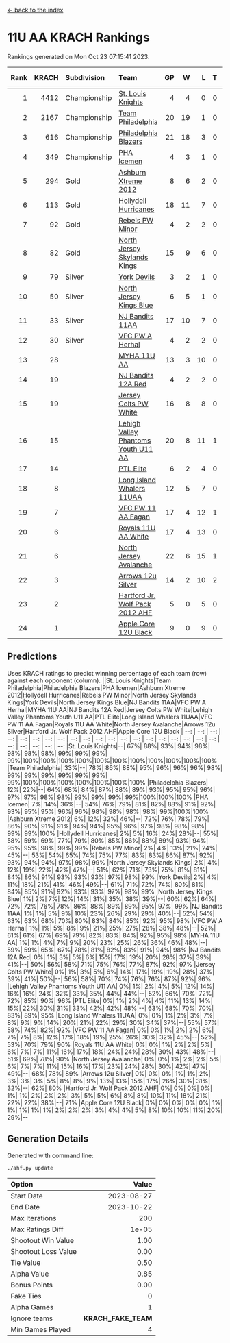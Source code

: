 [<- back to the index](readme.md)
# 11U AA KRACH Rankings
Rankings generated on Mon Oct 23 07:15:41 2023.

Rank|KRACH|Subdivision|Team|GP|W|L|T|OTW|OTL|SoS|Exp Wins|Win Diff
---:|---:|:---|:---|---:|---:|---:|---:|---:|---:|---:|---:|---:
1|4412|Championship|[St. Louis Knights](https://gamesheetstats.com/seasons/3659/teams/143319/schedule)|4|4|0|0|0|0|149|4.8|-0.0
2|2167|Championship|[Team Philadelphia](https://gamesheetstats.com/seasons/3659/teams/140788/schedule)|20|19|1|0|0|0|139|19.8|-0.0
3|616|Championship|[Philadelphia Blazers](https://gamesheetstats.com/seasons/3659/teams/140785/schedule)|21|18|3|0|0|0|420|18.8|-0.0
4|349|Championship|[PHA Icemen](https://gamesheetstats.com/seasons/3659/teams/143313/schedule)|4|3|1|0|0|0|457|3.8|-0.0
5|294|Gold|[Ashburn Xtreme 2012](https://gamesheetstats.com/seasons/3659/teams/140775/schedule)|8|6|2|0|1|0|497|6.8|-0.0
6|113|Gold|[Hollydell Hurricanes](https://gamesheetstats.com/seasons/3659/teams/140777/schedule)|18|11|7|0|0|0|578|11.9|0.0
7|92|Gold|[Rebels PW Minor](https://gamesheetstats.com/seasons/3659/teams/140786/schedule)|4|2|2|0|0|0|564|2.8|-0.0
8|82|Gold|[North Jersey Skylands Kings](https://gamesheetstats.com/seasons/3659/teams/140784/schedule)|15|9|6|0|1|1|364|9.9|0.0
9|79|Silver|[York Devils](https://gamesheetstats.com/seasons/3659/teams/140469/schedule)|3|2|1|0|1|0|546|2.9|0.0
10|50|Silver|[North Jersey Kings Blue](https://gamesheetstats.com/seasons/3659/teams/140459/schedule)|6|5|1|0|0|0|11|5.9|0.0
11|33|Silver|[NJ Bandits 11AA](https://gamesheetstats.com/seasons/3659/teams/140782/schedule)|17|10|7|0|0|1|188|10.9|0.0
12|30|Silver|[VFC PW A Herhal](https://gamesheetstats.com/seasons/3659/teams/140467/schedule)|4|2|2|0|0|0|50|2.9|0.0
13|28||[MYHA 11U AA](https://gamesheetstats.com/seasons/3659/teams/140781/schedule)|13|3|10|0|0|0|613|3.9|0.0
14|19||[NJ Bandits 12A Red](https://gamesheetstats.com/seasons/3659/teams/140458/schedule)|4|2|2|0|0|0|26|2.9|0.0
15|19||[Jersey Colts PW White](https://gamesheetstats.com/seasons/3659/teams/140778/schedule)|16|8|8|0|1|0|187|8.9|0.0
16|15||[Lehigh Valley Phantoms Youth U11 AA](https://gamesheetstats.com/seasons/3659/teams/140779/schedule)|20|8|11|1|1|0|518|9.4|0.0
17|14||[PTL Elite](https://gamesheetstats.com/seasons/3659/teams/140462/schedule)|6|2|4|0|0|0|37|2.9|0.0
18|8||[Long Island Whalers 11UAA](https://gamesheetstats.com/seasons/3659/teams/140780/schedule)|12|5|7|0|0|1|66|5.9|0.0
19|7||[VFC PW 11 AA Fagan](https://gamesheetstats.com/seasons/3659/teams/140789/schedule)|17|4|12|1|1|1|166|5.4|0.0
20|6||[Royals 11U AA White](https://gamesheetstats.com/seasons/3659/teams/140787/schedule)|17|4|13|0|0|0|255|4.9|0.0
21|6||[North Jersey Avalanche](https://gamesheetstats.com/seasons/3659/teams/140783/schedule)|22|6|15|1|1|3|131|7.4|0.0
22|3||[Arrows 12u Silver](https://gamesheetstats.com/seasons/3659/teams/140774/schedule)|14|2|10|2|0|0|65|3.9|0.0
23|2||[Hartford Jr. Wolf Pack 2012 AHF](https://gamesheetstats.com/seasons/3659/teams/140776/schedule)|5|0|5|0|0|0|40|0.9|0.0
24|1||[Apple Core 12U Black](https://gamesheetstats.com/seasons/3659/teams/140773/schedule)|9|0|9|0|0|0|537|0.9|0.0

## Predictions
Uses KRACH ratings to predict winning percentage of each team (row) against each opponent (column).
||St. Louis Knights|Team Philadelphia|Philadelphia Blazers|PHA Icemen|Ashburn Xtreme 2012|Hollydell Hurricanes|Rebels PW Minor|North Jersey Skylands Kings|York Devils|North Jersey Kings Blue|NJ Bandits 11AA|VFC PW A Herhal|MYHA 11U AA|NJ Bandits 12A Red|Jersey Colts PW White|Lehigh Valley Phantoms Youth U11 AA|PTL Elite|Long Island Whalers 11UAA|VFC PW 11 AA Fagan|Royals 11U AA White|North Jersey Avalanche|Arrows 12u Silver|Hartford Jr. Wolf Pack 2012 AHF|Apple Core 12U Black
| --: | --: | --: | --: | --: | --: | --: | --: | --: | --: | --: | --: | --: | --: | --: | --: | --: | --: | --: | --: | --: | --: | --: | --: | --: 
|St. Louis Knights|--| 67%| 88%| 93%| 94%| 98%| 98%| 98%| 98%| 99%| 99%| 99%| 99%|100%|100%|100%|100%|100%|100%|100%|100%|100%|100%|100%
|Team Philadelphia| 33%|--| 78%| 86%| 88%| 95%| 96%| 96%| 96%| 98%| 99%| 99%| 99%| 99%| 99%| 99%| 99%|100%|100%|100%|100%|100%|100%|100%
|Philadelphia Blazers| 12%| 22%|--| 64%| 68%| 84%| 87%| 88%| 89%| 93%| 95%| 95%| 96%| 97%| 97%| 98%| 98%| 99%| 99%| 99%| 99%|100%|100%|100%
|PHA Icemen|  7%| 14%| 36%|--| 54%| 76%| 79%| 81%| 82%| 88%| 91%| 92%| 93%| 95%| 95%| 96%| 96%| 98%| 98%| 98%| 98%| 99%|100%|100%
|Ashburn Xtreme 2012|  6%| 12%| 32%| 46%|--| 72%| 76%| 78%| 79%| 86%| 90%| 91%| 91%| 94%| 94%| 95%| 96%| 97%| 98%| 98%| 98%| 99%| 99%|100%
|Hollydell Hurricanes|  2%|  5%| 16%| 24%| 28%|--| 55%| 58%| 59%| 69%| 77%| 79%| 80%| 85%| 86%| 88%| 89%| 93%| 94%| 95%| 95%| 98%| 99%| 99%
|Rebels PW Minor|  2%|  4%| 13%| 21%| 24%| 45%|--| 53%| 54%| 65%| 74%| 75%| 77%| 83%| 83%| 86%| 87%| 92%| 93%| 94%| 94%| 97%| 98%| 99%
|North Jersey Skylands Kings|  2%|  4%| 12%| 19%| 22%| 42%| 47%|--| 51%| 62%| 71%| 73%| 75%| 81%| 81%| 84%| 86%| 91%| 93%| 93%| 93%| 97%| 98%| 99%
|York Devils|  2%|  4%| 11%| 18%| 21%| 41%| 46%| 49%|--| 61%| 71%| 72%| 74%| 80%| 81%| 84%| 85%| 91%| 92%| 93%| 93%| 97%| 98%| 99%
|North Jersey Kings Blue|  1%|  2%|  7%| 12%| 14%| 31%| 35%| 38%| 39%|--| 60%| 62%| 64%| 72%| 72%| 76%| 78%| 86%| 88%| 89%| 89%| 95%| 97%| 99%
|NJ Bandits 11AA|  1%|  1%|  5%|  9%| 10%| 23%| 26%| 29%| 29%| 40%|--| 52%| 54%| 63%| 63%| 68%| 70%| 80%| 83%| 84%| 85%| 92%| 95%| 98%
|VFC PW A Herhal|  1%|  1%|  5%|  8%|  9%| 21%| 25%| 27%| 28%| 38%| 48%|--| 52%| 61%| 61%| 67%| 69%| 79%| 82%| 83%| 84%| 92%| 95%| 98%
|MYHA 11U AA|  1%|  1%|  4%|  7%|  9%| 20%| 23%| 25%| 26%| 36%| 46%| 48%|--| 59%| 59%| 65%| 67%| 78%| 81%| 82%| 83%| 91%| 94%| 98%
|NJ Bandits 12A Red|  0%|  1%|  3%|  5%|  6%| 15%| 17%| 19%| 20%| 28%| 37%| 39%| 41%|--| 50%| 56%| 58%| 71%| 75%| 76%| 77%| 87%| 92%| 97%
|Jersey Colts PW White|  0%|  1%|  3%|  5%|  6%| 14%| 17%| 19%| 19%| 28%| 37%| 39%| 41%| 50%|--| 56%| 58%| 70%| 74%| 76%| 76%| 87%| 92%| 96%
|Lehigh Valley Phantoms Youth U11 AA|  0%|  1%|  2%|  4%|  5%| 12%| 14%| 16%| 16%| 24%| 32%| 33%| 35%| 44%| 44%|--| 52%| 66%| 70%| 72%| 72%| 85%| 90%| 96%
|PTL Elite|  0%|  1%|  2%|  4%|  4%| 11%| 13%| 14%| 15%| 22%| 30%| 31%| 33%| 42%| 42%| 48%|--| 63%| 68%| 70%| 70%| 83%| 89%| 95%
|Long Island Whalers 11UAA|  0%|  0%|  1%|  2%|  3%|  7%|  8%|  9%|  9%| 14%| 20%| 21%| 22%| 29%| 30%| 34%| 37%|--| 55%| 57%| 58%| 74%| 82%| 92%
|VFC PW 11 AA Fagan|  0%|  0%|  1%|  2%|  2%|  6%|  7%|  7%|  8%| 12%| 17%| 18%| 19%| 25%| 26%| 30%| 32%| 45%|--| 52%| 53%| 70%| 79%| 90%
|Royals 11U AA White|  0%|  0%|  1%|  2%|  2%|  5%|  6%|  7%|  7%| 11%| 16%| 17%| 18%| 24%| 24%| 28%| 30%| 43%| 48%|--| 51%| 69%| 78%| 90%
|North Jersey Avalanche|  0%|  0%|  1%|  2%|  2%|  5%|  6%|  7%|  7%| 11%| 15%| 16%| 17%| 23%| 24%| 28%| 30%| 42%| 47%| 49%|--| 68%| 78%| 89%
|Arrows 12u Silver|  0%|  0%|  0%|  1%|  1%|  2%|  3%|  3%|  3%|  5%|  8%|  8%|  9%| 13%| 13%| 15%| 17%| 26%| 30%| 31%| 32%|--| 62%| 80%
|Hartford Jr. Wolf Pack 2012 AHF|  0%|  0%|  0%|  0%|  1%|  1%|  2%|  2%|  2%|  3%|  5%|  5%|  6%|  8%|  8%| 10%| 11%| 18%| 21%| 22%| 22%| 38%|--| 71%
|Apple Core 12U Black|  0%|  0%|  0%|  0%|  0%|  1%|  1%|  1%|  1%|  1%|  2%|  2%|  2%|  3%|  4%|  4%|  5%|  8%| 10%| 10%| 11%| 20%| 29%|--

## Generation Details

Generated with command line:
```
./ahf.py update
```

| Option | Value |
| :----- | ----: |
| Start Date | 2023-08-27 |
| End Date | 2023-10-22 |
| Max Iterations | 200 |
| Max Ratings Diff | 1e-05 |
| Shootout Win Value | 1.00 |
| Shootout Loss Value | 0.00 |
| Tie Value | 0.50 |
| Alpha Value | 0.85 |
| Bonus Points | 0.00 |
| Fake Ties | 0 |
| Alpha Games | 1 |
| Ignore teams | __KRACH_FAKE_TEAM__ |
| Min Games Played | 4 |

